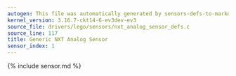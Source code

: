 ```yaml
---
autogen: This file was automatically generated by sensors-defs-to-markdown.py
kernel_version: 3.16.7-ckt14-6-ev3dev-ev3
source_file: drivers/lego/sensors/nxt_analog_sensor_defs.c
source_line: 117
title: Generic NXT Analog Sensor
sensor_index: 1
---
```


{% include sensor.md %}
